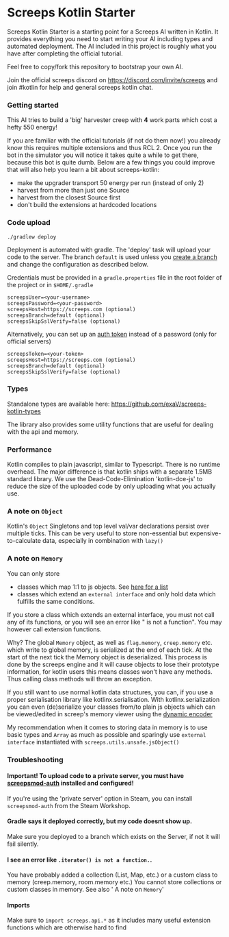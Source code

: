 # Screeps Kotlin Starter

Screeps Kotlin Starter is a starting point for a Screeps AI written in Kotlin.
It provides everything you need to start writing your AI including types and automated deployment.
The AI included in this project is roughly what you have after completing the official tutorial.

Feel free to copy/fork this repository to bootstrap your own AI.

Join the official screeps discord on https://discord.com/invite/screeps and join #kotlin for help and general screeps kotlin chat.

### Getting started

This AI tries to build a 'big' harvester creep with __4__ work parts which cost a hefty 550 energy!

If you are familiar with the official tutorials (if not do them now!) you already know this requires multiple extensions 
and thus RCL 2. Once you run the bot in the simulator you will notice it takes quite a while to get there, because
this bot is quite dumb. Below are a few things you could improve that will also help you learn a bit about screeps-kotlin:

* make the upgrader transport 50 energy per run (instead of only 2)
* harvest from more than just one Source
* harvest from the closest Source first
* don't build the extensions at hardcoded locations

### Code upload

    ./gradlew deploy

Deployment is automated with gradle. The 'deploy' task will upload your code to the server.
The branch `default` is used unless you [create a branch](https://support.screeps.com/hc/en-us/articles/203852251-New-feature-code-branches) and change the configuration as described below.

Credentials must be provided in a `gradle.properties` file in the root folder of the project or in `$HOME/.gradle`
    
    screepsUser=<your-username>
    screepsPassword=<your-password>
    screepsHost=https://screeps.com (optional)
    screepsBranch=default (optional)
    screepsSkipSslVerify=false (optional)

Alternatively, you can set up an [auth token](https://screeps.com/a/#!/account/auth-tokens) instead of a password (only for official servers)

    screepsToken=<your-token>
    screepsHost=https://screeps.com (optional)
    screepsBranch=default (optional)
    screepsSkipSslVerify=false (optional)

### Types
Standalone types are available here: https://github.com/exaV/screeps-kotlin-types

The library also provides some utility functions that are useful for dealing with the api and memory.

### Performance
Kotlin compiles to plain javascript, similar to Typescript. There is no runtime overhead.
The major difference is that kotlin ships with a separate 1.5MB standard library. 
We use the Dead-Code-Elimination 'kotlin-dce-js' to reduce the size of the uploaded code by only uploading 
what you actually use.

### A note on `Object`
Kotlin's `Object` Singletons and top level val/var declarations persist over multiple ticks. 
This can be very useful to store non-essential but expensive-to-calculate data, especially in combination with `lazy()`


### A note on `Memory`
You can only store
* classes which map 1:1 to js objects. See [here for a list](https://kotlinlang.org/docs/js-to-kotlin-interop.html#kotlin-types-in-javascript)
* classes which extend an `external interface` and only hold data which fulfills the same conditions.

If you store a class which extends an external interface, you must not call any of its functions, or you will see
an error like "<functionName> is not a function". You may however call extension functions.

Why? The global `Memory` object, as well as `flag.memory`, `creep.memory` etc. which write to global memory, 
is serialized at the end of each tick.
At the start of the next tick the Memory object is deserialized. 
This process is done by the screeps engine and it will cause objects to lose their prototype information,
for kotlin users this means classes won't have any methods. Thus calling class methods will throw an exception.

If you still want to use normal kotlin data structures, you can, if you use a proper serialisation library like
kotlinx.serialisation. With kotlinx.serialization you can even (de)serialize your classes from/to plain js objects which can
be viewed/edited in screep's memory viewer using the
[dynamic encoder](https://github.com/Kotlin/kotlinx.serialization/blob/master/formats/json/jsMain/src/kotlinx/serialization/json/Dynamics.kt)

My recommendation when it comes to storing data in memory is to use basic types and `Array` as much as possible
and sparingly use `external interface` instantiated with `screeps.utils.unsafe.jsObject()` 

### Troubleshooting

#### Important! To upload code to a private server, you must have [screepsmod-auth](https://github.com/ScreepsMods/screepsmod-auth) installed and configured!
If you're using the 'private server' option in Steam, you can install `screepsmod-auth` from the Steam Workshop.

#### Gradle says it deployed correctly, but my code doesnt show up.
Make sure you deployed to a branch which exists on the Server, if not it will fail silently.

#### I see an error like `.iterator() is not a function.`.
You have probably added a collection (List, Map, etc.) or a custom class to memory (creep.memory, room.memory etc.)
You cannot store collections or custom classes in memory. See also ' A note on `Memory`'


#### Imports
Make sure to `import screeps.api.*` as it includes many useful extension functions which are otherwise hard to find
